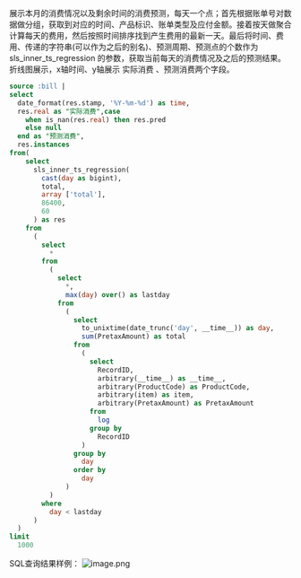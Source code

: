 展示本月的消费情况以及剩余时间的消费预测，每天一个点；首先根据账单号对数据做分组，获取到对应的时间、产品标识、账单类型及应付金额。接着按天做聚合计算每天的费用，然后按照时间排序找到产生费用的最新一天。最后将时间、费用、传递的字符串(可以作为之后的别名)、预测周期、预测点的个数作为 sls_inner_ts_regression 的参数，获取当前每天的消费情况及之后的预测结果。 折线图展示，x轴时间、y轴展示 实际消费 、预测消费两个字段。
```sql
source :bill |
select
  date_format(res.stamp, '%Y-%m-%d') as time,
  res.real as "实际消费",case
    when is_nan(res.real) then res.pred
    else null
  end as "预测消费",
  res.instances
from(
    select
      sls_inner_ts_regression(
        cast(day as bigint),
        total,
        array ['total'],
        86400,
        60
      ) as res
    from
      (
        select
          *
        from
          (
            select
              *,
              max(day) over() as lastday
            from
              (
                select
                  to_unixtime(date_trunc('day', __time__)) as day,
                  sum(PretaxAmount) as total
                from
                  (
                    select
                      RecordID,
                      arbitrary(__time__) as __time__,
                      arbitrary(ProductCode) as ProductCode,
                      arbitrary(item) as item,
                      arbitrary(PretaxAmount) as PretaxAmount
                    from
                      log
                    group by
                      RecordID
                  )
                group by
                  day
                order by
                  day
              )
          )
        where
          day < lastday
      )
  )
limit
  1000
```
SQL查询结果样例：
![image.png](/img/src/sqldemo/本月每日消费及趋势预测/bf20b2364ce5c3dc3cded8dac2cc558a4e4f9d2713d5a487b686cb11dc974a23.png)
